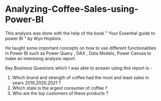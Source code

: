 # Analyzing-Coffee-Sales-using-Power-BI

This analysis was done with the help of the book " Your Essential guide to power BI " by Wyn Hopkins.

He taught some important concepts on how to use different functionalities in Power BI such as Power Query , DAX , Data Models, Power Canvas to make an interesing analysis report. 

Key Business Questions which I was able to answer using this report is - 

1) Which brand and strength of coffee had the most and least sales in years 2019,2020,2021 ?
2) Which state is the argest consumer of coffee ?
3) Who are the top customers of these products ?

